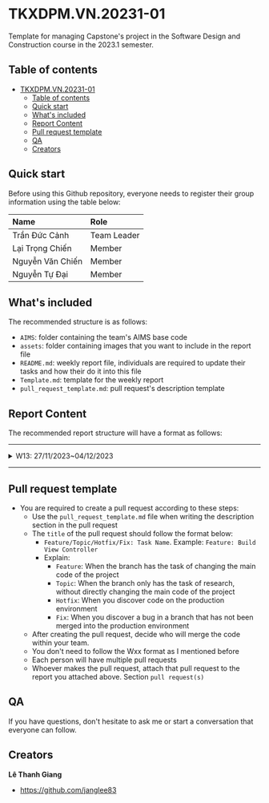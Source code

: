 # TKXDPM.VN.20231-01

Template for managing Capstone's project in the Software Design and Construction course in the 2023.1 semester.

## Table of contents

-   [TKXDPM.VN.20231-01](#tkxdpmvn20231-01)
    -   [Table of contents](#table-of-contents)
    -   [Quick start](#quick-start)
    -   [What's included](#whats-included)
    -   [Report Content](#report-content)
    -   [Pull request template](#pull-request-template)
    -   [QA](#qa)
    -   [Creators](#creators)

## Quick start

Before using this Github repository, everyone needs to register their group information using the table below:

| Name             | Role        |
| :--------------- | :---------- |
| Trần Đức Cảnh    | Team Leader |
| Lại Trọng Chiến  | Member      |
| Nguyễn Văn Chiến | Member      |
| Nguyễn Tự Đại    | Member      |

## What's included

The recommended structure is as follows:

-   `AIMS`: folder containing the team's AIMS base code
-   `assets`: folder containing images that you want to include in the report file
-   `README.md`: weekly report file, individuals are required to update their tasks and how their do it into this file
-   `Template.md`: template for the weekly report
-   `pull_request_template.md`: pull request's description template

## Report Content

The recommended report structure will have a format as follows:

</details>

---

<details>
  <summary>W13: 27/11/2023~04/12/2023 </summary>
<br>
<details>
<summary>Trần Đức Cảnh</summary>
<br>
-   Assigned tasks:
    -   Task 1: Find coupling in controller package and entity package

-   Implementation details: - Pull Request(s): [https://github.com/catan271/TKXDPM.KHMT.20231-03/pull/2]()
</details>
</details>

---

## Pull request template

-   You are required to create a pull request according to these steps:
    -   Use the `pull_request_template.md` file when writing the description section in the pull request
    -   The `title` of the pull request should follow the format below:
        -   `Feature/Topic/Hotfix/Fix: Task Name`. Example: `Feature: Build View Controller`
        -   Explain:
            -   `Feature`: When the branch has the task of changing the main code of the project
            -   `Topic`: When the branch only has the task of research, without directly changing the main code of the project
            -   `Hotfix`: When you discover code on the production environment
            -   `Fix`: When you discover a bug in a branch that has not been merged into the production environment
    -   After creating the pull request, decide who will merge the code within your team.
    -   You don't need to follow the Wxx format as I mentioned before
    -   Each person will have multiple pull requests
    -   Whoever makes the pull request, attach that pull request to the report you attached above. Section `pull request(s)`

## QA

If you have questions, don't hesitate to ask me or start a conversation that everyone can follow.

## Creators

**Lê Thanh Giang**

-   <https://github.com/janglee83>

